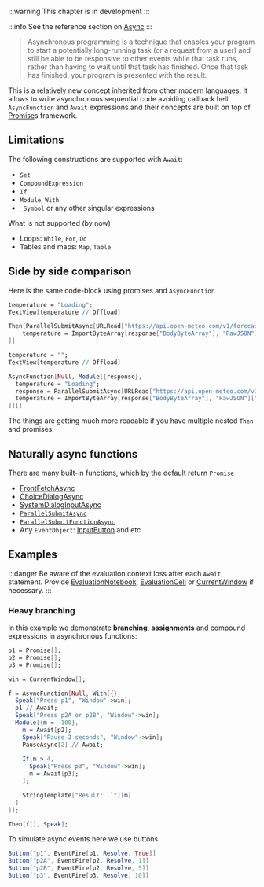 :::warning
This chapter is in development
:::

:::info
See the reference section on [Async](frontend/Reference/Misc/Async.md)
:::

> Asynchronous programming is a technique that enables your program to start a potentially long-running task (or a request from a user) and still be able to be responsive to other events while that task runs, rather than having to wait until that task has finished. Once that task has finished, your program is presented with the result.

This is a relatively new concept inherited from other modern languages. It allows to write asynchronous sequential code avoiding callback hell. `AsyncFunction` and `Await` expressions and their concepts are built on top of [Promise](frontend/Reference/Misc/Promise.md)s framework.

## Limitations
The following constructions are supported with `Await`:
- `Set`
- `CompoundExpression`
- `If` 
- `Module`, `With`
- `_Symbol` or any other singular expressions

What is not supported (by now)
- Loops: `While`, `For`, `Do`
- Tables and maps: `Map`, `Table`

## Side by side comparison
Here is the same code-block using promises and `AsyncFunction`

```mathematica title="Using promises"
temperature = "Loading";
TextView[temperature // Offload]

Then[ParallelSubmitAsync[URLRead["https://api.open-meteo.com/v1/forecast?latitude=52.52&longitude=13.41&current=temperature_2m"]], Function[response, 
    temperature = ImportByteArray[response["BodyByteArray"], "RawJSON"]["current", "temperature_2m"];
]]
```

```mathematica title="Using AsyncFunction"
temperature = "";
TextView[temperature // Offload]

AsyncFunction[Null, Module[{response},
  temperature = "Loading";
  response = ParallelSubmitAsync[URLRead["https://api.open-meteo.com/v1/forecast?latitude=52.52&longitude=13.41&current=temperature_2m"]] // Await;
  temperature = ImportByteArray[response["BodyByteArray"], "RawJSON"]["current", "temperature_2m"];
]][]
```

The things are getting much more readable if you have multiple nested `Then` and promises.

## Naturally async functions
There are many built-in functions, which by the default return `Promise`

- [FrontFetchAsync](frontend/Reference/Frontend%20IO/FrontFetchAsync.md)
- [ChoiceDialogAsync](frontend/Reference/Frontend%20IO/ChoiceDialogAsync.md)
- [SystemDialogInputAsync](frontend/Reference/Frontend%20IO/SystemDialogInputAsync.md)
- [`ParallelSubmitAsync`](frontend/Reference/Misc/Parallel.md#`ParallelSubmitAsync`)
- [`ParallelSubmitFunctionAsync`](frontend/Reference/Misc/Parallel.md#`ParallelSubmitFunctionAsync`)
- Any `EventObject`: [InputButton](frontend/Reference/GUI/InputButton.md) and etc

## Examples
:::danger
Be aware of the evaluation context loss after each `Await` statement. Provide [EvaluationNotebook](frontend/Reference/Cells%20and%20Notebook/EvaluationNotebook.md), [EvaluationCell](frontend/Reference/Cells%20and%20Notebook/EvaluationCell.md) or [CurrentWindow](frontend/Reference/Frontend%20IO/CurrentWindow.md) if necessary.
:::

### Heavy branching
In this example we demonstrate __branching__, __assignments__ and compound expressions in asynchronous functions:

```mathematica
p1 = Promise[];
p2 = Promise[];
p3 = Promise[];

win = CurrentWindow[];

f = AsyncFunction[Null, With[{},
  Speak["Press p1", "Window"->win];
  p1 // Await;
  Speak["Press p2A or p2B", "Window"->win];
  Module[{m = -100},
    m = Await[p2];
    Speak["Pause 2 seconds", "Window"->win];
    PauseAsync[2] // Await;
    
    If[m > 4,
      Speak["Press p3", "Window"->win];
      m = Await[p3];
    ];

    StringTemplate["Result: ``"][m]
  ]
]];

Then[f[], Speak];
```

To simulate async events here we use buttons

```mathematica
Button["p1", EventFire[p1, Resolve, True]]
Button["p2A", EventFire[p2, Resolve, 1]]
Button["p2B", EventFire[p2, Resolve, 5]]
Button["p3", EventFire[p3, Resolve, 10]]
```



